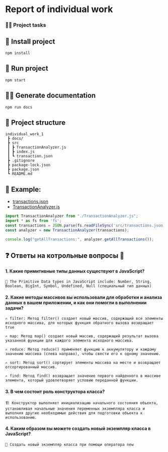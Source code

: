 # Report of individual work
### 🕵️‍♀️ Project tasks

## 🏢  Install project
```shell
npm install
```
## 🏃 Run project
```shell
npm start
```
## 🧞‍♂️ Generate documentation
```shell
npm run docs
```

## 👷 Project structure
```
individual_work_1
 ┣ docs/
 ┣ src
 ┃ ┣ TransactionAnalyzer.js
 ┃ ┣ index.js
 ┃ ┗ transaction.json
 ┣ .gitignore
 ┣ package-lock.json
 ┣ package.json
 ┗ README.md
 ```

## 🥸 Example:
- [transactions.json](./src/transactions.json)
- [TransactionAnalyzer.js](src/TransactionAnalyzer.js)
 ```js
import TransactionAnalyzer from "./TransactionAnalyzer.js";
import * as fs from 'fs';
const transactions = JSON.parse(fs.readFileSync('src/transactions.json'));
const analyzer = new TransactionAnalyzer(transactions);

console.log("getAllTransactions:", analyzer.getAllTransactions());
 ```

##  ❓ Ответы на котрольные вопросы 👀

#### 1. Какие примитивные типы данных существуют в JavaScript?
```
🐒 The Primitive Data types in JavaScript include: Number, String, Boolean, BigInt, Symbol, Undefined, Null (специальный тип данных)
```
#### 2. Какие методы массивов вы использовали для обработки и анализа данных в вашем приложении, и как они помогли в выполнении задачи?
```
✍ filter: Метод filter() создает новый массив, содержащий все элементы исходного массива, для которых функция обратного вызова возвращает true

✍ map: Метод map() создает новый массив, содержащий результат вызова указанной функции для каждого элемента исходного массива.

✍ reduce: Метод reduce() применяет функцию к аккумулятору и каждому значению массива (слева направо), чтобы свести его к одному значению.

✍ sort: Метод sort() сортирует элементы массива на месте и возвращает отсортированный массив.

✍ find: Метод find() возвращает значение первого найденного в массиве элемента, который удовлетворяет условию переданной функции.
``` 
#### 3. В чем состоит роль конструктора класса?
```
🏗 Конструктор выполняет инициализацию начального состояния объекта, устанавливая начальные значения переменных экземпляра класса и выполняя другие необходимые действия для подготовки объекта к использованию.
```
#### 4. Каким образом вы можете создать новый экземпляр класса в JavaScript?
```
🤰 Создать новый экземпляр класса при помощи оператора new 
```